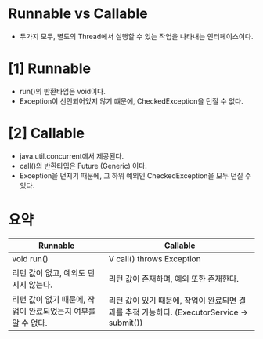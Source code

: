 # Runnable vs Callable
- 두가지 모두, 별도의 Thread에서 실행할 수 있는 작업을 나타내는 인터페이스이다.

# [1] Runnable
- run()의 반환타입은 void이다.
- Exception이 선언되어있지 않기 떄문에, CheckedException을 던질 수 없다.

# [2] Callable
- java.util.concurrent에서 제공된다.
- call()의 반환타입은 Future<V> (Generic) 이다.
- Exception을 던지기 때문에, 그 하위 예외인 CheckedException을 모두 던질 수 있다.

# 요약
| Runnable                             | Callable                                                          |
|--------------------------------------|-------------------------------------------------------------------|
| void run()                           | V call() throws Exception                                         |
| 리턴 값이 없고, 예외도 던지지 않는다.               | 리턴 값이 존재하며, 예외 또한 존재한다.                                           |
| 리턴 값이 없기 때문에, 작업이 완료되었는지 여부를 알 수 없다. | 리턴 값이 있기 때문에, 작업이 완료되면 결과를 추적 가능하다. (ExecutorService -> submit()) |